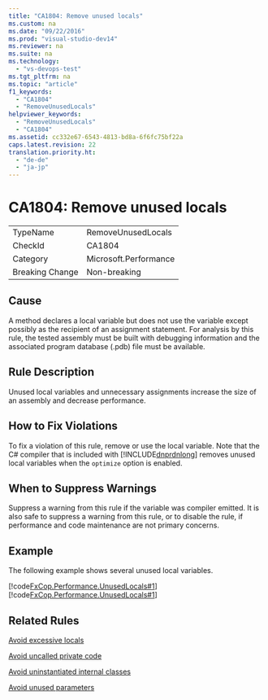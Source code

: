 ```yaml
---
title: "CA1804: Remove unused locals"
ms.custom: na
ms.date: "09/22/2016"
ms.prod: "visual-studio-dev14"
ms.reviewer: na
ms.suite: na
ms.technology: 
  - "vs-devops-test"
ms.tgt_pltfrm: na
ms.topic: "article"
f1_keywords: 
  - "CA1804"
  - "RemoveUnusedLocals"
helpviewer_keywords: 
  - "RemoveUnusedLocals"
  - "CA1804"
ms.assetid: cc332e67-6543-4813-bd8a-6f6fc75bf22a
caps.latest.revision: 22
translation.priority.ht: 
  - "de-de"
  - "ja-jp"
---
```

# CA1804: Remove unused locals
|||  
|-|-|  
|TypeName|RemoveUnusedLocals|  
|CheckId|CA1804|  
|Category|Microsoft.Performance|  
|Breaking Change|Non-breaking|  
  
## Cause  
 A method declares a local variable but does not use the variable except possibly as the recipient of an assignment statement. For analysis by this rule, the tested assembly must be built with debugging information and the associated program database (.pdb) file must be available.  
  
## Rule Description  
 Unused local variables and unnecessary assignments increase the size of an assembly and decrease performance.  
  
## How to Fix Violations  
 To fix a violation of this rule, remove or use the local variable. Note that the C# compiler that is included with [!INCLUDE[dnprdnlong](../vs140/includes/dnprdnlong_md.md)] removes unused local variables when the `optimize` option is enabled.  
  
## When to Suppress Warnings  
 Suppress a warning from this rule if the variable was compiler emitted. It is also safe to suppress a warning from this rule, or to disable the rule, if performance and code maintenance are not primary concerns.  
  
## Example  
 The following example shows several unused local variables.  
  
 [!code[FxCop.Performance.UnusedLocals#1](../vs140/codesnippet/VisualBasic/ca1804--remove-unused-locals_1.vb)]
[!code[FxCop.Performance.UnusedLocals#1](../vs140/codesnippet/CSharp/ca1804--remove-unused-locals_1.cs)]  
  
## Related Rules  
 [Avoid excessive locals](../vs140/ca1809--avoid-excessive-locals.md)  
  
 [Avoid uncalled private code](../vs140/ca1811--avoid-uncalled-private-code.md)  
  
 [Avoid uninstantiated internal classes](../vs140/ca1812--avoid-uninstantiated-internal-classes.md)  
  
 [Avoid unused parameters](../vs140/ca1801--review-unused-parameters.md)
